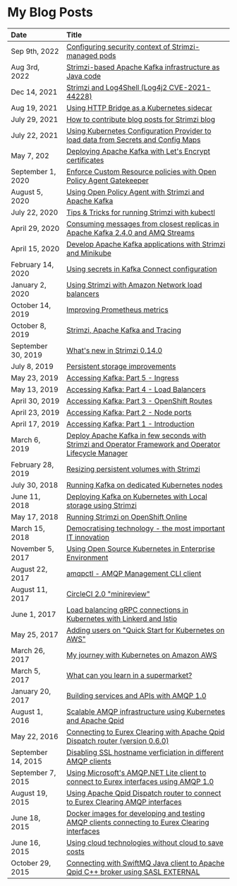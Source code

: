 # My Blog Posts

| Date          | Title |
|:--------------|:------|
| Sep 9th, 2022 | [Configuring security context of Strimzi-managed pods](https://strimzi.io/blog/2022/09/09/configuring-security-context-in-pods-managed-by-strimzi/) |
| Aug 3rd, 2022 | [Strimzi-based Apache Kafka infrastructure as Java code](https://strimzi.io/blog/2022/08/03/stimzi-based-infrastructure-as-a-java-code/) |
| Dec 14, 2021 | [Strimzi and Log4Shell (Log4j2 CVE-2021-44228)](https://strimzi.io/blog/2021/12/14/strimzi-and-log4shell/) |
| Aug 19, 2021 | [Using HTTP Bridge as a Kubernetes sidecar](https://strimzi.io/blog/2021/08/18/using-http-bridge-as-a-kubernetes-sidecar/) |
| July 29, 2021 | [How to contribute blog posts for Strimzi blog](https://strimzi.io/blog/2021/07/29/how-to-write-blog-posts-for-strimzi-blog/) |
| July 22, 2021 | [Using Kubernetes Configuration Provider to load data from Secrets and Config Maps](https://strimzi.io/blog/2021/07/22/using-kubernetes-config-provider-to-load-data-from-secrets-and-config-maps/) |
| May 7, 202 | [Deploying Apache Kafka with Let's Encrypt certificates](https://strimzi.io/blog/2021/05/07/deploying-kafka-with-lets-encrypt-certificates/) |
| September 1, 2020 | [Enforce Custom Resource policies with Open Policy Agent Gatekeeper](https://strimzi.io/blog/2020/09/01/enforce-custom-resource-policies-with-opa-gatekeeper/) |
| August 5, 2020 | [Using Open Policy Agent with Strimzi and Apache Kafka](https://strimzi.io/blog/2020/08/05/using-open-policy-agent-with-strimzi-and-apache-kafka/) |
| July 22, 2020 | [Tips & Tricks for running Strimzi with kubectl](https://strimzi.io/blog/2020/07/22/tips-and-tricks-for-running-strimzi-with-kubectl/) |
| April 29, 2020 | [Consuming messages from closest replicas in Apache Kafka 2.4.0 and AMQ Streams](https://developers.redhat.com/blog/2020/04/29/consuming-messages-from-closest-replicas-in-apache-kafka-2-4-0-and-amq-streams/) |
| April 15, 2020 | [Develop Apache Kafka applications with Strimzi and Minikube](https://strimzi.io/blog/2020/04/15/develop-apache-kafka-applications-with-strimzi-and-minikube/) |
| February 14, 2020 | [Using secrets in Kafka Connect configuration](https://developers.redhat.com/blog/2020/02/14/using-secrets-in-apache-kafka-connect-configuration/) |
| January 2, 2020 | [Using Strimzi with Amazon Network load balancers](https://strimzi.io/blog/2020/01/02/using-strimzi-with-amazon-nlb-loadbalancers/) |
| October 14, 2019 | [Improving Prometheus metrics](https://strimzi.io/blog/2019/10/14/improving-prometheus-metrics/) |
| October 8, 2019 | [Strimzi, Apache Kafka and Tracing](https://strimzi.io/blog/2019/10/08/strimzi-apache-kafka-and-tracing/) |
| September 30, 2019 | [What's new in Strimzi 0.14.0](https://strimzi.io/blog/2019/09/30/whats-new-in-strimzi-0.14.0/) |
| July 8, 2019 | [Persistent storage improvements](https://strimzi.io/blog/2019/07/08/persistent-storage-improvements/) |
| May 23, 2019 | [Accessing Kafka: Part 5 - Ingress](https://strimzi.io/blog/2019/05/23/accessing-kafka-part-5/) |
| May 13, 2019 | [Accessing Kafka: Part 4 - Load Balancers](https://strimzi.io/blog/2019/05/13/accessing-kafka-part-4/) |
| April 30, 2019 | [Accessing Kafka: Part 3 - OpenShift Routes](https://strimzi.io/blog/2019/04/30/accessing-kafka-part-3/) |
| April 23, 2019 | [Accessing Kafka: Part 2 - Node ports](https://strimzi.io/blog/2019/04/23/accessing-kafka-part-2/) |
| April 17, 2019 | [Accessing Kafka: Part 1 - Introduction](https://strimzi.io/blog/2019/04/17/accessing-kafka-part-1/) |
| March 6, 2019 | [Deploy Apache Kafka in few seconds with Strimzi and Operator Framework and Operator Lifecycle Manager](https://strimzi.io/blog/2019/03/06/strimzi-and-operator-lifecycle-manager/) |
| February 28, 2019 | [Resizing persistent volumes with Strimzi](https://strimzi.io/blog/2019/02/28/resizing-persistent-volumes/) |
| July 30, 2018 | [Running Kafka on dedicated Kubernetes nodes](https://strimzi.io/blog/2018/07/30/running-kafka-on-dedicated-nodes/) |
| June 11, 2018 | [Deploying Kafka on Kubernetes with Local storage using Strimzi](https://strimzi.io/blog/2018/06/11/deploying-kafka-on-kubernetes-with-local-storage-using-strimzi/) |
| May 17, 2018 | [Running Strimzi on OpenShift Online](https://strimzi.io/blog/2018/05/17/running-strimzi-on-openshift-online/) |
| March 15, 2018 | [Democratising technology - the most important IT innovation](https://blog.effectivemessaging.com/2018/03/democratising-technology-most-important.html) |
| November 5, 2017 | [Using Open Source Kubernetes in Enterprise Environment](https://blog.effectivemessaging.com/2017/11/using-open-source-kubernetes-in.html) |
| August 22, 2017 | [amqpctl - AMQP Management CLI client](https://blog.effectivemessaging.com/2017/08/amqpctl-amqp-management-cli-client.html) |
| August 11, 2017 | [CircleCI 2.0 "minireview"](https://blog.effectivemessaging.com/2017/08/circleci-20-minireview.html) |
| June 1, 2017 | [Load balancing gRPC connections in Kubernetes with Linkerd and Istio](https://blog.effectivemessaging.com/2017/06/load-balancing-grpc-connections-in.html) |
| May 25, 2017 | [Adding users on "Quick Start for Kubernetes on AWS"](https://blog.effectivemessaging.com/2017/05/adding-users-on-quick-start-for.html) |
| March 26, 2017 | [My journey with Kubernetes on Amazon AWS](https://blog.effectivemessaging.com/2017/03/my-journey-with-kubernetes-on-amazon-aws.html) |
| March 5, 2017 | [What can you learn in a supermarket?](https://blog.effectivemessaging.com/2017/03/what-can-you-learn-in-supermarket.html) |
| January 20, 2017 | [Building services and APIs with AMQP 1.0](https://blog.effectivemessaging.com/2017/01/building-services-and-apis-with-amqp-10.html) |
| August 1, 2016 | [Scalable AMQP infrastructure using Kubernetes and Apache Qpid](https://blog.effectivemessaging.com/2016/08/scalable-amqp-infrastructure-using.html) |
| May 22, 2016 | [Connecting to Eurex Clearing with Apache Qpid Dispatch router (version 0.6.0)](https://blog.effectivemessaging.com/2016/05/connecting-to-eurex-clearing-with.html) |
| September 14, 2015 | [Disabling SSL hostname verficiation in different AMQP clients](https://blog.effectivemessaging.com/2015/09/disabling-ssl-hostname-verficiation-in.html) |
| September 7, 2015 | [Using Microsoft's AMQP.NET Lite client to connect to Eurex interfaces using AMQP 1.0](https://blog.effectivemessaging.com/2015/09/using-microsofts-amqpnet-lite-client-to.html) |
| August 19, 2015 | [Using Apache Qpid Dispatch router to connect to Eurex Clearing AMQP interfaces](https://blog.effectivemessaging.com/2015/08/using-apache-qpid-dispatch-router-to.html) |
| June 18, 2015 | [Docker images for developing and testing AMQP clients connecting to Eurex Clearing interfaces](https://blog.effectivemessaging.com/2015/06/docker-images-for-developing-and.html) |
| June 16, 2015 | [Using cloud technologies without cloud to save costs](https://blog.effectivemessaging.com/2015/06/using-cloud-technologies-without-cloud.html) |
| October 29, 2015 | [Connecting with SwiftMQ Java client to Apache Qpid C++ broker using SASL EXTERNAL](https://blog.effectivemessaging.com/2013/10/connecting-with-swiftmq-java-client-to.html) |
